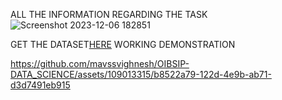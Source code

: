 ALL THE INFORMATION REGARDING THE TASK 
![Screenshot 2023-12-06 182851](https://github.com/mavssvighnesh/OIBSIP-DATA_SCIENCE/assets/109013315/3fcab6dc-15bd-48ea-8e33-224d9d14d368)

GET THE DATASET<A HREF="https://www.kaggle.com/datasets/vijayaadithyanvg/car-price-predictionused-cars">HERE</A>
WORKING DEMONSTRATION


https://github.com/mavssvighnesh/OIBSIP-DATA_SCIENCE/assets/109013315/b8522a79-122d-4e9b-ab71-d3d7491eb915

